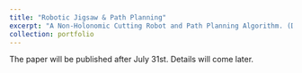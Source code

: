 ```yaml
---
title: "Robotic Jigsaw & Path Planning"
excerpt: "A Non-Holonomic Cutting Robot and Path Planning Algorithm. (Details will be published after July 31st.)"
collection: portfolio
---
```


The paper will be published after July 31st. Details will come later.